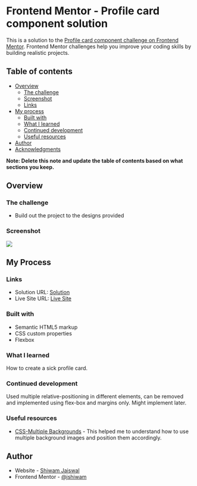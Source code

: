# Frontend Mentor - Profile card component solution

This is a solution to the [Profile card component challenge on Frontend Mentor](https://www.frontendmentor.io/challenges/profile-card-component-cfArpWshJ). Frontend Mentor challenges help you improve your coding skills by building realistic projects. 

## Table of contents

- [Overview](#overview)
  - [The challenge](#the-challenge)
  - [Screenshot](#screenshot)
  - [Links](#links)
- [My process](#my-process)
  - [Built with](#built-with)
  - [What I learned](#what-i-learned)
  - [Continued development](#continued-development)
  - [Useful resources](#useful-resources)
- [Author](#author)
- [Acknowledgments](#acknowledgments)

**Note: Delete this note and update the table of contents based on what sections you keep.**

## Overview

### The challenge

- Build out the project to the designs provided

### Screenshot

![](./screenshot.jpg)

## My Process 

### Links

- Solution URL: [Solution](https://github.com/jshiwam/profile-card-component-main)
- Live Site URL: [Live Site](https://www.shiwam.me/profile-card-component-main/)


### Built with

- Semantic HTML5 markup
- CSS custom properties
- Flexbox

### What I learned

How to create a sick profile card.

### Continued development

Used multiple relative-positioning in different elements, can be removed and implemented using flex-box and margins only.
Might implement later.

### Useful resources

- [CSS-Multiple Backgrounds](https://css-tricks.com/css-basics-using-multiple-backgrounds/) - This helped me to understand how to use multiple background images and position them accordingly.

## Author

- Website - [Shiwam Jaiswal](github.com/jshiwam)
- Frontend Mentor - [@jshiwam](https://www.frontendmentor.io/profile/jshiwam)

